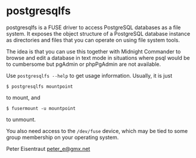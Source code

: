 postgresqlfs
============

postgresqlfs is a FUSE driver to access PostgreSQL databases as a file
system.  It exposes the object structure of a PostgreSQL database
instance as directories and files that you can operate on using file
system tools.

The idea is that you can use this together with Midnight Commander to
browse and edit a database in text mode in situations where psql would
be to cumbersome but pgAdmin or phpPgAdmin are not available.

Use `postgresqlfs --help` to get usage information.  Usually, it is just

    $ postgresqlfs mountpoint

to mount, and

    $ fusermount -u mountpoint

to unmount.

You also need access to the `/dev/fuse` device, which may be tied to
some group membership on your operating system.


Peter Eisentraut
<peter_e@gmx.net>
